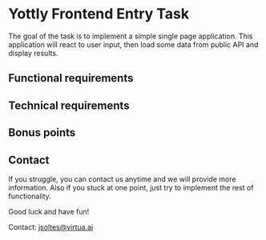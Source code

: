 # Yottly Frontend Entry Task

The goal of the task is to implement a simple single page application.
This application will react to user input, then load some data from public API and display results.

## Functional requirements


## Technical requirements


## Bonus points


## Contact
If you struggle, you can contact us anytime and we will provide more information. Also if you stuck at one point, just try to implement the rest of functionality.

Good luck and have fun!

Contact: jsoltes@virtua.ai